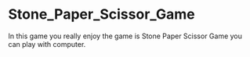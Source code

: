 # Stone_Paper_Scissor_Game
In this game you really enjoy the game is Stone Paper Scissor Game you can play with computer.
